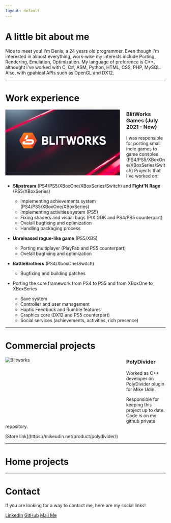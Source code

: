 ```yaml
---
layout: default
---
```


# A little bit about me

Nice to meet you! I'm Denis, a 24 years old programmer. Even though i'm interested in almost everything, work-wise my interests include Porting, Rendering, Emulation, Optimization. 
My language of preference is C++, althought i've worked with C, C#, ASM, Python, HTML, CSS, PHP, MySQL. Also, with gpahical APIs such as OpenGL and DX12. 

* * *

# Work experience

<img src="./blitworks_00-1.jpg" alt="Blitworks" width="360" height="206" style="float:left; margin: 0px 20px 00px 00px;">
<p style="float:right">
<h3>BlitWorks Games (July 2021 - Now) </h3>

I was responsible for porting small indie games to game consoles (PS4/PS5/XBoxOne/XBoxSeries/Switch)
Projects that I've worked on:
</p>




- **Slipstream** (PS4/PS5/XBoxOne/XBoxSeries/Switch) and **Fight'N Rage** (PS5/XBoxSeries)
  - Implementing achievements system (PS4/PS5/XBoxOne/XBoxSeries)
  - Implementing activities system (PS5)
  - Fixing shaders and visual bugs (PIX GDK and PS4/PS5 counterpart)
  - Ovelall bugfixing and optimization
  - Handling packaging process
- **Unreleased rogue-like game** (PS5/XBS)
  - Porting multiplayer (PlayFab and PS5 counterpart)
  - Ovelall bugfixing and optimization
- **BattleBrothers** (PS4/XboxOne/Switch)
  - Bugfixing and building patches
 
- Porting the core framework from PS4 to PS5 and from XBoxOne to XBoxSeries
  - Save system
  - Controller and user management
  - Haptic Feedback and Rumble features
  - Graphics core (DX12 and PS5 counterpart)
  - Social services (achievements, activities, rich presence)

* * *

# Commercial projects

<a href="https://mikeudin.net/product/polydivider/"><img src="./polydivider.gif" alt="Blitworks" width="360" height="206" style="float:left; margin: 0px 20px 00px 00px;"></a>
<p style="float:right">
<h3>PolyDivider</h3>

Worked as C++ developer on PolyDivider plugin for Mike Udin.

Responsible for keeping this project up to date. Code is on my github
private repository.
</p>
[Store link](https://mikeudin.net/product/polydivider/)

* * *

# Home projects

* * *

# Contact

If you are looking for a way to contact me, here are my social links!

[LinkedIn](https://www.linkedin.com/in/denis-bushniak-87499517b/) [GitHub](https://github.com/Danchyg1337) [Mail Me](mailto:pchlafrvr@gmail.com)